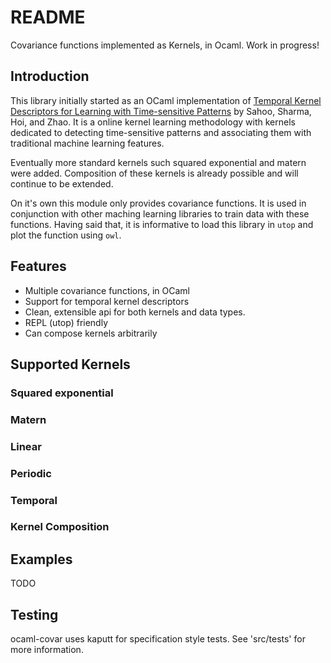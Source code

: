 # README #

Covariance functions implemented as Kernels, in Ocaml. Work in progress!

## Introduction ##

This library initially started as an OCaml implementation of [Temporal Kernel Descriptors for Learning with Time-sensitive Patterns](http://www.doyensahoo.com/uploads/5/3/7/3/53734297/tkd__sdm_2016_.pdf) by Sahoo, Sharma, Hoi, and Zhao. It is a online kernel learning methodology with kernels dedicated to detecting time-sensitive patterns and associating them with traditional machine learning features.

Eventually more standard kernels such squared exponential and matern were added. Composition of these kernels is already possible and will continue to be extended.

On it's own this module only provides covariance functions. It is used in conjunction with other maching learning libraries to
train data with these functions. Having said that, it is informative to load this library in ```utop``` and plot the function
using ```owl```.

## Features ###

 - Multiple covariance functions, in OCaml
 - Support for temporal kernel descriptors
 - Clean, extensible api for both kernels and data types.
 - REPL (utop) friendly
 - Can compose kernels arbitrarily

## Supported Kernels ##

### Squared exponential

### Matern

### Linear

### Periodic

### Temporal

### Kernel Composition

## Examples ##

TODO
## Testing

ocaml-covar uses kaputt for specification style tests. See 'src/tests' for more information.
